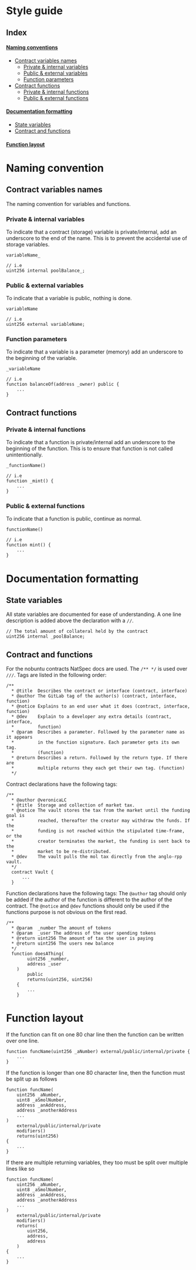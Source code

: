 # Style guide

## Index
#### [Naming conventions](#naming-convention)
* [Contract variables names](#contract-variables-names)
    * [Private & internal variables](#private-internal-variables)
    * [Public & external variables](#public-external-variables)
    * [Function parameters](#function-parameters)
* [Contract functions](#contract-functions)
    * [Private & internal functions](#private-internal-functions)
    * [Public & external functions](#public-external-functions)
#### [Documentation formatting](#documentation-formatting)
* [State variables](#state-variables)
* [Contract and functions](#contract-and-functions)
#### [Function layout](#function-layout)

# Naming convention

## Contract variables names

The naming convention for variables and functions.

### Private & internal variables

To indicate that a contract (storage) variable is private/internal, add an underscore to the end of the name. This is to prevent the accidental use of storage variables.
```
variableName_

// i.e
uint256 internal poolBalance_;
```

### Public & external variables

To indicate that a variable is public, nothing is done.
```
variableName

// i.e
uint256 external variableName;
```

### Function parameters

To indicate that a variable is a parameter (memory) add an underscore to the beginning of the variable.
```
_variableName

// i.e
function balanceOf(address _owner) public {
    ...
}
```

## Contract functions

### Private & internal functions

To indicate that a function is private/internal add an underscore to the beginning of the function. This is to ensure that function is not called unintentionally.
```
_functionName()

// i.e
function _mint() {
    ...
}
```

### Public & external functions

To indicate that a function is public, continue as normal.
```
functionName()

// i.e
function mint() {
    ...
}
```

# Documentation formatting 

## State variables
All state variables are documented for ease of understanding. A one line description is added above the declaration with a `//`.

```
// The total amount of collateral held by the contract
uint256 internal _poolBalance;
```

## Contract and functions

For the nobuntu contracts NatSpec docs are used. The `/** */` is used over `///`.
Tags are listed in the following order:

```
/**
  * @title  Describes the contract or interface (contract, interface)
  * @author The GitLab tag of the author(s) (contract, interface, function)
  * @notice Explains to an end user what it does (contract, interface, function)
  * @dev    Explain to a developer any extra details (contract, interface, 
  *         function)
  * @param  Describes a parameter. Followed by the parameter name as it appears
  *         in the function signature. Each parameter gets its own tag. 
  *         (function)
  * @return Describes a return. Followed by the return type. If there are
  *         multiple returns they each get their own tag. (function)
  */
```

Contract declarations have the following tags:

```
/**
  * @author @veronicaLC
  * @title  Storage and collection of market tax.
  * @notice The vault stores the tax from the market until the funding goal is
  *         reached, thereafter the creator may withdraw the funds. If the
  *         funding is not reached within the stipulated time-frame, or the
  *         creator terminates the market, the funding is sent back to the
  *         market to be re-distributed.
  * @dev    The vault pulls the mol tax directly from the anglo-rpp vault.
  */
  contract Vault {
      ...
  }
```

Function declarations have the following tags:
The `@author` tag should only be added if the author of the function is different to the author of the contract.
The `@notice` and `@dev` functions should only be used if the functions purpose is not obvious on the first read.

```
/**
  * @param  _number The amount of tokens
  * @param  _user The address of the user spending tokens 
  * @return uint256 The amount of tax the user is paying    
  * @return uint256 The users new balance
  */
  function doesAThing(
        uint256 _number,
        address _user
    ) 
        public
        returns(uint256, uint256)
    {
        ...
    }
```

# Function layout

If the function can fit on one 80 char line then the function can be written over one line.

```
function funcName(uint256 _aNumber) external/public/internal/private {
    ...
}
```

If the function is longer than one 80 character line, then the function must be split up as follows

```
function funcName(
    uint256 _aNumber,
    uint8 _aSmolNumber,
    address _anAddress,
    address _anotherAddress
    ...
)
    external/public/internal/private
    modifiers()
    returns(uint256)
{
    ...
}
```

If there are multiple returning variables, they too must be split over multiple lines like so

```
function funcName(
    uint256 _aNumber,
    uint8 _aSmolNumber,
    address _anAddress,
    address _anotherAddress
    ...
)
    external/public/internal/private
    modifiers()
    returns(
        uint256,
        address,
        address
    )
{
    ...
}
```
